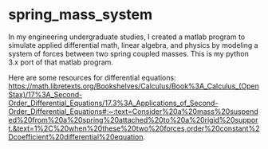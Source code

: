 # spring_mass_system

In my engineering undergraduate studies, I created a matlab program to simulate applied
differential math, linear algebra, and physics by modeling a system of forces between two spring
coupled masses. This is my python 3.x port of that matlab program. 

Here are some resources for differential equations:
https://math.libretexts.org/Bookshelves/Calculus/Book%3A_Calculus_(OpenStax)/17%3A_Second-Order_Differential_Equations/17.3%3A_Applications_of_Second-Order_Differential_Equations#:~:text=Consider%20a%20mass%20suspended%20from%20a%20spring%20attached%20to%20a%20rigid%20support.&text=1%2C%20when%20these%20two%20forces,order%20constant%2Dcoefficient%20differential%20equation.


